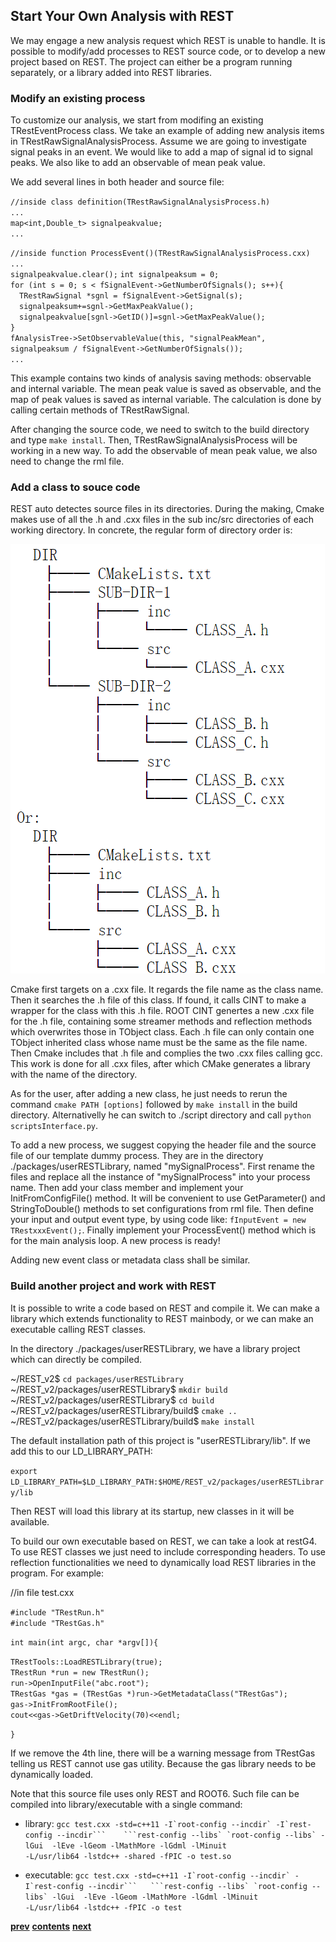 ## Start Your Own Analysis with REST

We may engage a new analysis request which REST is unable to handle. It is possible to modify/add processes
to REST source code, or to develop a new project based on REST. The project can either be a program running 
separately, or a library added into REST libraries.

### Modify an existing process

To customize our analysis, we start from modifing an existing TRestEventProcess class. We take an example
of adding new analysis items in TRestRawSignalAnalysisProcess. Assume we are going to investigate signal
peaks in an event. We would like to add a map of signal id to signal peaks. We also like to add an 
observable of mean peak value.

We add several lines in both header and source file:

`//inside class definition(TRestRawSignalAnalysisProcess.h)`  
`...`  
`map<int,Double_t> signalpeakvalue;`  
`...`  

`//inside function ProcessEvent()(TRestRawSignalAnalysisProcess.cxx)`  
`...`  
`signalpeakvalue.clear();`
`int signalpeaksum = 0;`  
`for (int s = 0; s < fSignalEvent->GetNumberOfSignals(); s++){`  
&emsp;`TRestRawSignal *sgnl = fSignalEvent->GetSignal(s);`  
&emsp;`signalpeaksum+=sgnl->GetMaxPeakValue();`  
&emsp;`signalpeakvalue[sgnl->GetID()]=sgnl->GetMaxPeakValue();`  
`}`  
`fAnalysisTree->SetObservableValue(this, "signalPeakMean", signalpeaksum / fSignalEvent->GetNumberOfSignals());`  
`...`  

This example contains two kinds of analysis saving methods: observable and internal variable. The mean 
peak value is saved as observable, and the map of peak values is saved as internal variable. The calculation 
is done by calling certain methods of TRestRawSignal. 

After changing the source code, we need to switch to the build directory and type `make install`.
Then, TRestRawSignalAnalysisProcess will be working in a new way. To add the observable of mean peak value,
we also need to change the rml file.

### Add a class to souce code

REST auto detectes source files in its directories. During the making, Cmake makes use of all the .h and .cxx
files in the sub inc/src directories of each working directory. In concrete, the regular form of 
directory order is:

![alt](Image/dir_order.png)

Cmake first targets on a .cxx file. It regards the file name as the class name. Then it searches the .h file
of this class. If found, it calls CINT to make a wrapper for the class with this .h file. ROOT CINT genertes
a new .cxx file for the .h file, containing some streamer methods and reflection methods which overwrites 
those in TObject class. Each .h file can only contain one TObject inherited class whose name must be the 
same as the file name. Then Cmake includes that .h file and complies the two .cxx files calling gcc. This 
work is done for all .cxx files, after which CMake generates a library with the name of the directory.

As for the user, after adding a new class, he just needs to rerun the command `cmake PATH [options]` followed 
by `make install` in the build directory. Alternativelly he can switch to ./script directory and call
`python scriptsInterface.py`.

To add a new process, we suggest copying the header file and the source file of our template dummy process. 
They are in the directory ./packages/userRESTLibrary, named "mySignalProcess". First rename the files and 
replace all the instance of "mySignalProcess" into your process name. Then add your class member and implement
your InitFromConfigFile() method. It will be convenient to use GetParameter() and StringToDouble() methods 
to set configurations from rml file. Then define your input and output event type, by using code like:
`fInputEvent = new TRestxxxEvent();`. Finally implement your ProcessEvent() method which is for the main 
analysis loop. A new process is ready!

Adding new event class or metadata class shall be similar.

### Build another project and work with REST

It is possible to write a code based on REST and compile it. We can make a library which extends 
functionality to REST mainbody, or we can make an executable calling REST classes.

In the directory ./packages/userRESTLibrary, we have a library project which can directly be compiled.

~/REST_v2$ `cd packages/userRESTLibrary`  
~/REST_v2/packages/userRESTLibrary$ `mkdir build`  
~/REST_v2/packages/userRESTLibrary$ `cd build`    
~/REST_v2/packages/userRESTLibrary/build$ `cmake ..`  
~/REST_v2/packages/userRESTLibrary/build$ `make install`  

The default installation path of this project is "userRESTLibrary/lib". If we add this to our 
LD_LIBRARY_PATH:

`export LD_LIBRARY_PATH=$LD_LIBRARY_PATH:$HOME/REST_v2/packages/userRESTLibrary/lib`

Then REST will load this library at its startup, new classes in it will be available.

To build our own executable based on REST, we can take a look at restG4. To use REST classes we just 
need to include corresponding headers. To use reflection functionalities we need to dynamically load 
REST libraries in the program. For example:

//in file test.cxx

`#include "TRestRun.h"`  
`#include "TRestGas.h"`  

`int main(int argc, char *argv[]){`  

`TRestTools::LoadRESTLibrary(true);`  
`TRestRun *run = new TRestRun();`  
`run->OpenInputFile("abc.root");`  
`TRestGas *gas = (TRestGas *)run->GetMetadataClass("TRestGas");`  
`gas->InitFromRootFile();`  
`cout<<gas->GetDriftVelocity(70)<<endl;`  

`}`  

If we remove the 4th line, there will be a warning message from TRestGas telling us REST cannot 
use gas utility. Because the gas library needs to be dynamically loaded.

Note that this source file uses only REST and ROOT6. Such file can be compiled into 
library/executable with a single command:

* library: ``gcc test.cxx -std=c++11 -I`root-config --incdir` -I`rest-config --incdir```   
```rest-config --libs` `root-config --libs` -lGui  -lEve -lGeom -lMathMore -lGdml -lMinuit``  
``-L/usr/lib64 -lstdc++ -shared -fPIC -o test.so``

* executable: ``gcc test.cxx -std=c++11 -I`root-config --incdir` -I`rest-config --incdir```  
```rest-config --libs` `root-config --libs` -lGui  -lEve -lGeom -lMathMore -lGdml -lMinuit``  
``-L/usr/lib64 -lstdc++ -fPIC -o test``


[**prev**](7-base-class-interface-reference.md)
[**contents**](0-contents.md)
[**next**](9-rest-packages.md)